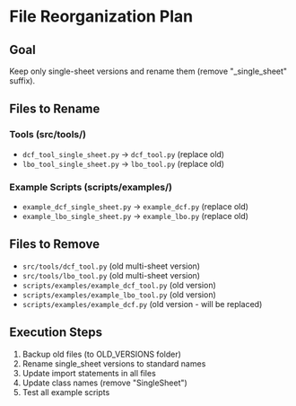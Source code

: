 # File Reorganization Plan

## Goal
Keep only single-sheet versions and rename them (remove "_single_sheet" suffix).

## Files to Rename

### Tools (src/tools/)
- `dcf_tool_single_sheet.py` → `dcf_tool.py` (replace old)
- `lbo_tool_single_sheet.py` → `lbo_tool.py` (replace old)

### Example Scripts (scripts/examples/)
- `example_dcf_single_sheet.py` → `example_dcf.py` (replace old)
- `example_lbo_single_sheet.py` → `example_lbo.py` (replace old)

## Files to Remove
- `src/tools/dcf_tool.py` (old multi-sheet version)
- `src/tools/lbo_tool.py` (old multi-sheet version)
- `scripts/examples/example_dcf_tool.py` (old version)
- `scripts/examples/example_lbo_tool.py` (old version)
- `scripts/examples/example_dcf.py` (old version - will be replaced)

## Execution Steps
1. Backup old files (to OLD_VERSIONS folder)
2. Rename single_sheet versions to standard names
3. Update import statements in all files
4. Update class names (remove "SingleSheet")
5. Test all example scripts
